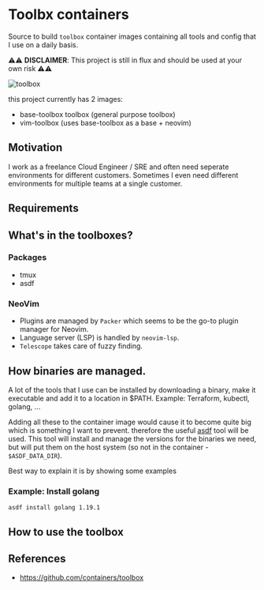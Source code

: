 # Toolbx containers
Source to build `toolbox` container images containing all tools and config that I use on a daily basis.

⚠️⚠️ __DISCLAIMER__: This project is still in flux and should be used at your own risk ⚠️⚠️

![toolbox](https://w7.pngwing.com/pngs/844/934/png-transparent-car-icon-toolbox-miscellaneous-brown-text-thumbnail.png)

this project currently has 2 images:

- base-toolbox toolbox (general purpose toolbox)
- vim-toolbox (uses base-toolbox as a base + neovim)

## Motivation
I work as a freelance Cloud Engineer / SRE and often need seperate environments
for different customers. Sometimes I even need different environments for
multiple teams at a single customer.

## Requirements
<TBD>

## What's in the toolboxes?
### Packages
- tmux
- asdf

### NeoVim
- Plugins are managed by `Packer` which seems to be the go-to plugin manager for Neovim.
- Language server (LSP) is handled by `neovim-lsp`.
- `Telescope` takes care of fuzzy finding.

## How binaries are managed.
A lot of the tools that I use can be installed by downloading a binary, make it
executable and add it to a location in $PATH. Example: Terraform, kubectl,
golang, ...

Adding all these to the container image would cause it to become quite big
which is something I want to prevent. therefore the useful
[asdf]([https://github.com/asdf-vm/asdf) tool will be used. This tool will
install and manage the versions for the binaries we need, but will put them on
the host system (so not in the container - `$ASDF_DATA_DIR`). 

Best way to explain it is by showing some examples

### Example: Install golang
```
asdf install golang 1.19.1
```

## How to use the toolbox
<TBD>

## References
- https://github.com/containers/toolbox
